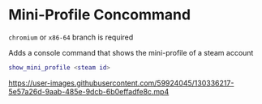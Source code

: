 # Mini-Profile Concommand
`chromium` or `x86-64` branch is required

Adds a console command that shows the mini-profile of a steam account

```lua
show_mini_profile <steam id>
```
https://user-images.githubusercontent.com/59924045/130336217-5e57a26d-9aab-485e-9dcb-6b0effadfe8c.mp4
